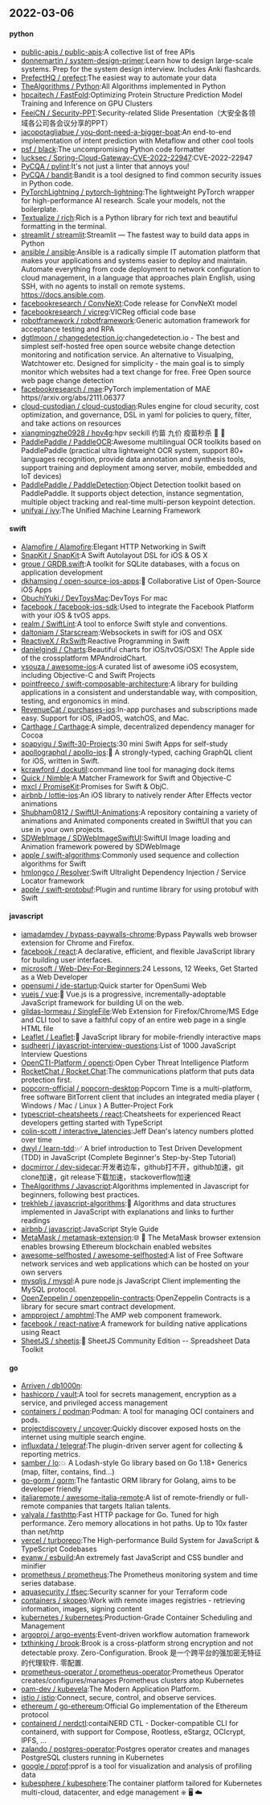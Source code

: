 ## 2022-03-06

#### python
* [public-apis / public-apis](https://github.com/public-apis/public-apis):A collective list of free APIs
* [donnemartin / system-design-primer](https://github.com/donnemartin/system-design-primer):Learn how to design large-scale systems. Prep for the system design interview. Includes Anki flashcards.
* [PrefectHQ / prefect](https://github.com/PrefectHQ/prefect):The easiest way to automate your data
* [TheAlgorithms / Python](https://github.com/TheAlgorithms/Python):All Algorithms implemented in Python
* [hpcaitech / FastFold](https://github.com/hpcaitech/FastFold):Optimizing Protein Structure Prediction Model Training and Inference on GPU Clusters
* [FeeiCN / Security-PPT](https://github.com/FeeiCN/Security-PPT):Security-related Slide Presentation（大安全各领域各公司各会议分享的PPT）
* [jacopotagliabue / you-dont-need-a-bigger-boat](https://github.com/jacopotagliabue/you-dont-need-a-bigger-boat):An end-to-end implementation of intent prediction with Metaflow and other cool tools
* [psf / black](https://github.com/psf/black):The uncompromising Python code formatter
* [lucksec / Spring-Cloud-Gateway-CVE-2022-22947](https://github.com/lucksec/Spring-Cloud-Gateway-CVE-2022-22947):CVE-2022-22947
* [PyCQA / pylint](https://github.com/PyCQA/pylint):It's not just a linter that annoys you!
* [PyCQA / bandit](https://github.com/PyCQA/bandit):Bandit is a tool designed to find common security issues in Python code.
* [PyTorchLightning / pytorch-lightning](https://github.com/PyTorchLightning/pytorch-lightning):The lightweight PyTorch wrapper for high-performance AI research. Scale your models, not the boilerplate.
* [Textualize / rich](https://github.com/Textualize/rich):Rich is a Python library for rich text and beautiful formatting in the terminal.
* [streamlit / streamlit](https://github.com/streamlit/streamlit):Streamlit — The fastest way to build data apps in Python
* [ansible / ansible](https://github.com/ansible/ansible):Ansible is a radically simple IT automation platform that makes your applications and systems easier to deploy and maintain. Automate everything from code deployment to network configuration to cloud management, in a language that approaches plain English, using SSH, with no agents to install on remote systems. https://docs.ansible.com.
* [facebookresearch / ConvNeXt](https://github.com/facebookresearch/ConvNeXt):Code release for ConvNeXt model
* [facebookresearch / vicreg](https://github.com/facebookresearch/vicreg):VICReg official code base
* [robotframework / robotframework](https://github.com/robotframework/robotframework):Generic automation framework for acceptance testing and RPA
* [dgtlmoon / changedetection.io](https://github.com/dgtlmoon/changedetection.io):changedetection.io - The best and simplest self-hosted free open source website change detection monitoring and notification service. An alternative to Visualping, Watchtower etc. Designed for simplicity - the main goal is to simply monitor which websites had a text change for free. Free Open source web page change detection
* [facebookresearch / mae](https://github.com/facebookresearch/mae):PyTorch implementation of MAE https//arxiv.org/abs/2111.06377
* [cloud-custodian / cloud-custodian](https://github.com/cloud-custodian/cloud-custodian):Rules engine for cloud security, cost optimization, and governance, DSL in yaml for policies to query, filter, and take actions on resources
* [xiangmingzhe0928 / hpv4g](https://github.com/xiangmingzhe0928/hpv4g):hpv seckill 约苗 九价 疫苗秒杀
👧
💉
* [PaddlePaddle / PaddleOCR](https://github.com/PaddlePaddle/PaddleOCR):Awesome multilingual OCR toolkits based on PaddlePaddle (practical ultra lightweight OCR system, support 80+ languages recognition, provide data annotation and synthesis tools, support training and deployment among server, mobile, embedded and IoT devices)
* [PaddlePaddle / PaddleDetection](https://github.com/PaddlePaddle/PaddleDetection):Object Detection toolkit based on PaddlePaddle. It supports object detection, instance segmentation, multiple object tracking and real-time multi-person keypoint detection.
* [unifyai / ivy](https://github.com/unifyai/ivy):The Unified Machine Learning Framework

#### swift
* [Alamofire / Alamofire](https://github.com/Alamofire/Alamofire):Elegant HTTP Networking in Swift
* [SnapKit / SnapKit](https://github.com/SnapKit/SnapKit):A Swift Autolayout DSL for iOS & OS X
* [groue / GRDB.swift](https://github.com/groue/GRDB.swift):A toolkit for SQLite databases, with a focus on application development
* [dkhamsing / open-source-ios-apps](https://github.com/dkhamsing/open-source-ios-apps):📱
Collaborative List of Open-Source iOS Apps
* [ObuchiYuki / DevToysMac](https://github.com/ObuchiYuki/DevToysMac):DevToys For mac
* [facebook / facebook-ios-sdk](https://github.com/facebook/facebook-ios-sdk):Used to integrate the Facebook Platform with your iOS & tvOS apps.
* [realm / SwiftLint](https://github.com/realm/SwiftLint):A tool to enforce Swift style and conventions.
* [daltoniam / Starscream](https://github.com/daltoniam/Starscream):Websockets in swift for iOS and OSX
* [ReactiveX / RxSwift](https://github.com/ReactiveX/RxSwift):Reactive Programming in Swift
* [danielgindi / Charts](https://github.com/danielgindi/Charts):Beautiful charts for iOS/tvOS/OSX! The Apple side of the crossplatform MPAndroidChart.
* [vsouza / awesome-ios](https://github.com/vsouza/awesome-ios):A curated list of awesome iOS ecosystem, including Objective-C and Swift Projects
* [pointfreeco / swift-composable-architecture](https://github.com/pointfreeco/swift-composable-architecture):A library for building applications in a consistent and understandable way, with composition, testing, and ergonomics in mind.
* [RevenueCat / purchases-ios](https://github.com/RevenueCat/purchases-ios):In-app purchases and subscriptions made easy. Support for iOS, iPadOS, watchOS, and Mac.
* [Carthage / Carthage](https://github.com/Carthage/Carthage):A simple, decentralized dependency manager for Cocoa
* [soapyigu / Swift-30-Projects](https://github.com/soapyigu/Swift-30-Projects):30 mini Swift Apps for self-study
* [apollographql / apollo-ios](https://github.com/apollographql/apollo-ios):📱
A strongly-typed, caching GraphQL client for iOS, written in Swift.
* [kcrawford / dockutil](https://github.com/kcrawford/dockutil):command line tool for managing dock items
* [Quick / Nimble](https://github.com/Quick/Nimble):A Matcher Framework for Swift and Objective-C
* [mxcl / PromiseKit](https://github.com/mxcl/PromiseKit):Promises for Swift & ObjC.
* [airbnb / lottie-ios](https://github.com/airbnb/lottie-ios):An iOS library to natively render After Effects vector animations
* [Shubham0812 / SwiftUI-Animations](https://github.com/Shubham0812/SwiftUI-Animations):A repository containing a variety of animations and Animated components created in SwiftUI that you can use in your own projects.
* [SDWebImage / SDWebImageSwiftUI](https://github.com/SDWebImage/SDWebImageSwiftUI):SwiftUI Image loading and Animation framework powered by SDWebImage
* [apple / swift-algorithms](https://github.com/apple/swift-algorithms):Commonly used sequence and collection algorithms for Swift
* [hmlongco / Resolver](https://github.com/hmlongco/Resolver):Swift Ultralight Dependency Injection / Service Locator framework
* [apple / swift-protobuf](https://github.com/apple/swift-protobuf):Plugin and runtime library for using protobuf with Swift

#### javascript
* [iamadamdev / bypass-paywalls-chrome](https://github.com/iamadamdev/bypass-paywalls-chrome):Bypass Paywalls web browser extension for Chrome and Firefox.
* [facebook / react](https://github.com/facebook/react):A declarative, efficient, and flexible JavaScript library for building user interfaces.
* [microsoft / Web-Dev-For-Beginners](https://github.com/microsoft/Web-Dev-For-Beginners):24 Lessons, 12 Weeks, Get Started as a Web Developer
* [opensumi / ide-startup](https://github.com/opensumi/ide-startup):Quick starter for OpenSumi Web
* [vuejs / vue](https://github.com/vuejs/vue):🖖
Vue.js is a progressive, incrementally-adoptable JavaScript framework for building UI on the web.
* [gildas-lormeau / SingleFile](https://github.com/gildas-lormeau/SingleFile):Web Extension for Firefox/Chrome/MS Edge and CLI tool to save a faithful copy of an entire web page in a single HTML file
* [Leaflet / Leaflet](https://github.com/Leaflet/Leaflet):🍃
JavaScript library for mobile-friendly interactive maps
* [sudheerj / javascript-interview-questions](https://github.com/sudheerj/javascript-interview-questions):List of 1000 JavaScript Interview Questions
* [OpenCTI-Platform / opencti](https://github.com/OpenCTI-Platform/opencti):Open Cyber Threat Intelligence Platform
* [RocketChat / Rocket.Chat](https://github.com/RocketChat/Rocket.Chat):The communications platform that puts data protection first.
* [popcorn-official / popcorn-desktop](https://github.com/popcorn-official/popcorn-desktop):Popcorn Time is a multi-platform, free software BitTorrent client that includes an integrated media player ( Windows / Mac / Linux ) A Butter-Project Fork
* [typescript-cheatsheets / react](https://github.com/typescript-cheatsheets/react):Cheatsheets for experienced React developers getting started with TypeScript
* [colin-scott / interactive_latencies](https://github.com/colin-scott/interactive_latencies):Jeff Dean's latency numbers plotted over time
* [dwyl / learn-tdd](https://github.com/dwyl/learn-tdd):✅
A brief introduction to Test Driven Development (TDD) in JavaScript (Complete Beginner's Step-by-Step Tutorial)
* [docmirror / dev-sidecar](https://github.com/docmirror/dev-sidecar):开发者边车，github打不开，github加速，git clone加速，git release下载加速，stackoverflow加速
* [TheAlgorithms / Javascript](https://github.com/TheAlgorithms/Javascript):Algorithms implemented in Javascript for beginners, following best practices.
* [trekhleb / javascript-algorithms](https://github.com/trekhleb/javascript-algorithms):📝
Algorithms and data structures implemented in JavaScript with explanations and links to further readings
* [airbnb / javascript](https://github.com/airbnb/javascript):JavaScript Style Guide
* [MetaMask / metamask-extension](https://github.com/MetaMask/metamask-extension):🌐
🔌
The MetaMask browser extension enables browsing Ethereum blockchain enabled websites
* [awesome-selfhosted / awesome-selfhosted](https://github.com/awesome-selfhosted/awesome-selfhosted):A list of Free Software network services and web applications which can be hosted on your own servers
* [mysqljs / mysql](https://github.com/mysqljs/mysql):A pure node.js JavaScript Client implementing the MySQL protocol.
* [OpenZeppelin / openzeppelin-contracts](https://github.com/OpenZeppelin/openzeppelin-contracts):OpenZeppelin Contracts is a library for secure smart contract development.
* [ampproject / amphtml](https://github.com/ampproject/amphtml):The AMP web component framework.
* [facebook / react-native](https://github.com/facebook/react-native):A framework for building native applications using React
* [SheetJS / sheetjs](https://github.com/SheetJS/sheetjs):📗
SheetJS Community Edition -- Spreadsheet Data Toolkit

#### go
* [Arriven / db1000n](https://github.com/Arriven/db1000n):
* [hashicorp / vault](https://github.com/hashicorp/vault):A tool for secrets management, encryption as a service, and privileged access management
* [containers / podman](https://github.com/containers/podman):Podman: A tool for managing OCI containers and pods.
* [projectdiscovery / uncover](https://github.com/projectdiscovery/uncover):Quickly discover exposed hosts on the internet using multiple search engine.
* [influxdata / telegraf](https://github.com/influxdata/telegraf):The plugin-driven server agent for collecting & reporting metrics.
* [samber / lo](https://github.com/samber/lo):💥
A Lodash-style Go library based on Go 1.18+ Generics (map, filter, contains, find...)
* [go-gorm / gorm](https://github.com/go-gorm/gorm):The fantastic ORM library for Golang, aims to be developer friendly
* [italiaremote / awesome-italia-remote](https://github.com/italiaremote/awesome-italia-remote):A list of remote-friendly or full-remote companies that targets Italian talents.
* [valyala / fasthttp](https://github.com/valyala/fasthttp):Fast HTTP package for Go. Tuned for high performance. Zero memory allocations in hot paths. Up to 10x faster than net/http
* [vercel / turborepo](https://github.com/vercel/turborepo):The High-performance Build System for JavaScript & TypeScript Codebases
* [evanw / esbuild](https://github.com/evanw/esbuild):An extremely fast JavaScript and CSS bundler and minifier
* [prometheus / prometheus](https://github.com/prometheus/prometheus):The Prometheus monitoring system and time series database.
* [aquasecurity / tfsec](https://github.com/aquasecurity/tfsec):Security scanner for your Terraform code
* [containers / skopeo](https://github.com/containers/skopeo):Work with remote images registries - retrieving information, images, signing content
* [kubernetes / kubernetes](https://github.com/kubernetes/kubernetes):Production-Grade Container Scheduling and Management
* [argoproj / argo-events](https://github.com/argoproj/argo-events):Event-driven workflow automation framework
* [txthinking / brook](https://github.com/txthinking/brook):Brook is a cross-platform strong encryption and not detectable proxy. Zero-Configuration. Brook 是一个跨平台的强加密无特征的代理软件. 零配置.
* [prometheus-operator / prometheus-operator](https://github.com/prometheus-operator/prometheus-operator):Prometheus Operator creates/configures/manages Prometheus clusters atop Kubernetes
* [oam-dev / kubevela](https://github.com/oam-dev/kubevela):The Modern Application Platform.
* [istio / istio](https://github.com/istio/istio):Connect, secure, control, and observe services.
* [ethereum / go-ethereum](https://github.com/ethereum/go-ethereum):Official Go implementation of the Ethereum protocol
* [containerd / nerdctl](https://github.com/containerd/nerdctl):contaiNERD CTL - Docker-compatible CLI for containerd, with support for Compose, Rootless, eStargz, OCIcrypt, IPFS, ...
* [zalando / postgres-operator](https://github.com/zalando/postgres-operator):Postgres operator creates and manages PostgreSQL clusters running in Kubernetes
* [google / pprof](https://github.com/google/pprof):pprof is a tool for visualization and analysis of profiling data
* [kubesphere / kubesphere](https://github.com/kubesphere/kubesphere):The container platform tailored for Kubernetes multi-cloud, datacenter, and edge management ⎈
🖥
☁️
